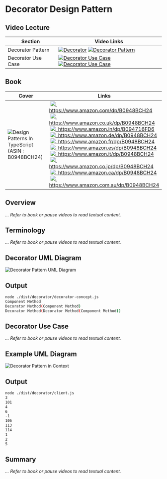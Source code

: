 # Decorator Design Pattern

## Video Lecture

| Section            | Video Links                                                                                                                                                                                                              |
| ------------------ | ------------------------------------------------------------------------------------------------------------------------------------------------------------------------------------------------------------------------ |
| Decorator Pattern  | <a class="udemyVideoLink" href="https://www.udemy.com/course/design-patterns-typescript/learn/lecture/26817836/?referralCode=6384C079FB0A503DB9D9" target="_blank" title="Decorator"><img src="../img/udemy_btn_sm.gif" alt="Decorator"/></a>&nbsp;<a id="ytVideoLink" href="https://www.youtube.com/watch?v=umWz9o8IQtY&list=PLKWUX7aMnlELvv8bXquIgxXYyHH5SFlaP" target="_blank" title="Decorator Pattern"><img src="../img/yt_btn_sm.gif" alt="Decorator Pattern"/></a>   |
| Decorator Use Case | <a class="udemyVideoLink" href="https://www.udemy.com/course/design-patterns-typescript/learn/lecture/26817838/?referralCode=6384C079FB0A503DB9D9" target="_blank" title="Decorator Use Case"><img src="../img/udemy_btn_sm.gif" alt="Decorator Use Case"/></a>&nbsp;<a id="ytVideoLink" href="https://www.youtube.com/watch?v=_Q2E3mNCqY4&list=PLKWUX7aMnlELvv8bXquIgxXYyHH5SFlaP" target="_blank" title="Decorator Use Case"><img src="../img/yt_btn_sm.gif" alt="Decorator Use Case"/></a> |

## Book 

Cover | Links
-|-
![Design Patterns In TypeScript (ASIN : B0948BCH24)](../img/dp_typescript_125.jpg) | &nbsp;<a href="https://www.amazon.com/dp/B0948BCH24"><img src="../img/flag_us.gif">&nbsp; https://www.amazon.com/dp/B0948BCH24</a><br/>&nbsp;<a href="https://www.amazon.co.uk/dp/B0948BCH24"><img src="../img/flag_uk.gif">&nbsp; https://www.amazon.co.uk/dp/B0948BCH24</a><br/>&nbsp;<a href="https://www.amazon.in/dp/B094716FD6"><img src="../img/flag_in.gif">&nbsp; https://www.amazon.in/dp/B094716FD6</a><br/>&nbsp;<a href="https://www.amazon.de/dp/B0948BCH24"><img src="../img/flag_de.gif">&nbsp; https://www.amazon.de/dp/B0948BCH24</a><br/>&nbsp;<a href="https://www.amazon.fr/dp/B0948BCH24"><img src="../img/flag_fr.gif">&nbsp; https://www.amazon.fr/dp/B0948BCH24</a><br/>&nbsp;<a href="https://www.amazon.es/dp/B0948BCH24"><img src="../img/flag_es.gif">&nbsp; https://www.amazon.es/dp/B0948BCH24</a><br/>&nbsp;<a href="https://www.amazon.it/dp/B0948BCH24"><img src="../img/flag_it.gif">&nbsp; https://www.amazon.it/dp/B0948BCH24</a><br/>&nbsp;<a href="https://www.amazon.co.jp/dp/B0948BCH24"><img src="../img/flag_jp.gif">&nbsp; https://www.amazon.co.jp/dp/B0948BCH24</a><br/>&nbsp;<a href="https://www.amazon.ca/dp/B0948BCH24"><img src="../img/flag_ca.gif">&nbsp; https://www.amazon.ca/dp/B0948BCH24</a><br/>&nbsp;<a href="https://www.amazon.com.au/dp/B0948BCH24"><img src="../img/flag_au.gif">&nbsp; https://www.amazon.com.au/dp/B0948BCH24</a>

## Overview

_... Refer to book or pause videos to read textual content._

## Terminology

_... Refer to book or pause videos to read textual content._

## Decorator UML Diagram

![Decorator Pattern UML Diagram](../img/decorator_concept.svg)

## Output

```bash
node ./dist/decorator/decorator-concept.js
Component Method
Decorator Method(Component Method)
Decorator Method(Decorator Method(Component Method))
```

## Decorator Use Case

_... Refer to book or pause videos to read textual content._

## Example UML Diagram

![Decorator Pattern in Context](../img/decorator_example.svg)

## Output

```bash
node ./dist/decorator/client.js
3
101
4
6
-1
106
113
114
1
2
5
```

<!-- ## New Coding Concepts

### todo -->

## Summary

_... Refer to book or pause videos to read textual content._
